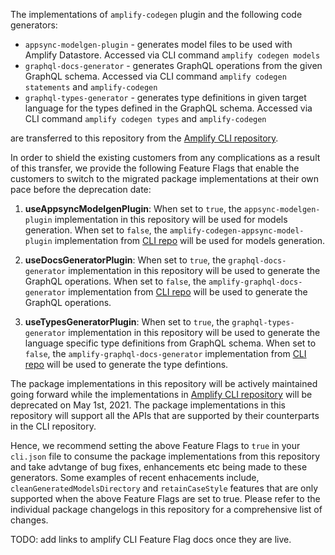 The implementations of `amplify-codegen` plugin and the following code generators:
- `appsync-modelgen-plugin` - generates model files to be used with Amplify Datastore. Accessed via CLI command `amplify codegen models`
- `graphql-docs-generator` - generates GraphQL operations from the given GraphQL schema. Accessed via CLI command `amplify codegen statements` and `amplify-codegen`
- `graphql-types-generator` - generates type definitions in given target language for the types defined in the GraphQL schema. Accessed via CLI command `amplify codegen types` and `amplify-codegen`

are transferred to this repository from the [Amplify CLI repository](https://github.com/aws-amplify/amplify-cli/tree/master/packages). 

In order to shield the existing customers from any complications as a result of this transfer, we provide the following Feature Flags that enable the customers to switch to the migrated package implementations at their own pace before the deprecation date:

1. **useAppsyncModelgenPlugin**: When set to `true`, the `appsync-modelgen-plugin` implementation in this repository will be used for models generation. When set to `false`, the `amplify-codegen-appsync-model-plugin` implementation from [CLI repo](https://github.com/aws-amplify/amplify-cli/tree/master/packages/amplify-codegen-appsync-model-plugin) will be used for models generation. 

2. **useDocsGeneratorPlugin**: When set to `true`, the `graphql-docs-generator` implementation in this repository will be used to generate the GraphQL operations. When set to `false`, the `amplify-graphql-docs-generator` implementation from [CLI repo](https://github.com/aws-amplify/amplify-cli/tree/master/packages/amplify-graphql-docs-generator) will be used to generate the GraphQL operations. 

3. **useTypesGeneratorPlugin**: When set to `true`, the `graphql-types-generator` implementation in this repository will be used to generate the language specific type definitions from GraphQL schema. When set to `false`, the `amplify-graphql-docs-generator` implementation from [CLI repo](https://github.com/aws-amplify/amplify-cli/tree/master/packages/amplify-graphql-types-generator) will be used to generate the type defintions. 

The package implementations in this repository will be actively maintained going forward while the implementations in [Amplify CLI repository](https://github.com/aws-amplify/amplify-cli/tree/master/packages) will be deprecated on May 1st, 2021. 
The package implementations in this repository will support all the APIs that are supported by their counterparts in the CLI repository. 

Hence, we recommend setting the above Feature Flags to `true` in your `cli.json` file to consume the package implementations from this repository and take advtange of bug fixes, enhancements etc being made to these generators.
Some examples of recent enhacements include, `cleanGeneratedModelsDirectory` and `retainCaseStyle` features that are only supported when the above Feature Flags are set to true. 
Please refer to the individual package changelogs in this repository for a comprehensive list of changes. 

TODO: add links to amplify CLI Feature Flag docs once they are live. 


